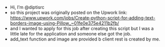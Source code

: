 -  Hi, I’m @diptisrc
-  so this project was originally posted on the Upwork link: https://www.upwork.com/jobs/Create-python-script-for-adding-text-borders-image-using-Pillow_~01fe0e375e4211b2fb/
-  and I wanted to apply for this job after creating this script but I was a little late for the application and someone else got the job.
-  add_text function and image are provided b client rest is created by me.

<!---
diptisrc/diptisrc is a ✨ special ✨ repository because its `README.md` (this file) appears on your GitHub profile.
You can click the Preview link to take a look at your changes.
--->
